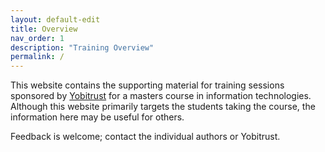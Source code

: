 ```yaml
---
layout: default-edit
title: Overview
nav_order: 1
description: "Training Overview"
permalink: /
---
```


This website contains the supporting material for training sessions
sponsored by [Yobitrust](http://www.yobitrust.com/) for a masters
course in information technologies. Although this website primarily
targets the students taking the course, the information here may be
useful for others.

Feedback is welcome; contact the individual authors or Yobitrust.
